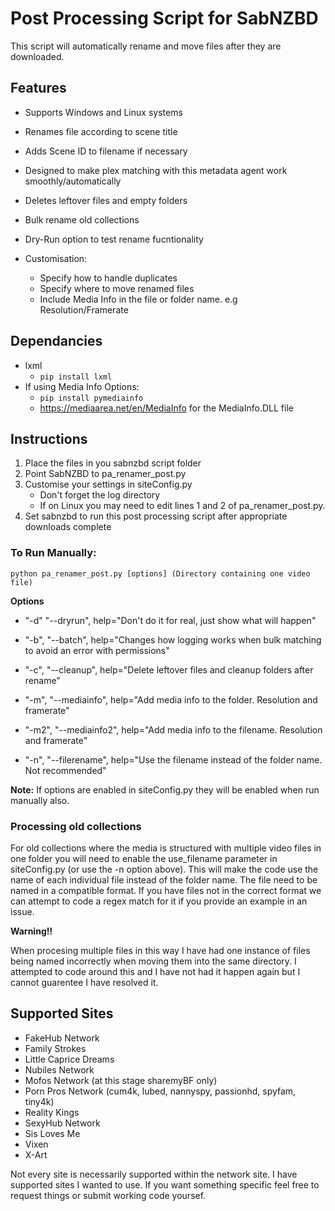 # Post Processing Script for SabNZBD
This script will automatically rename and move files after they are downloaded.

## Features
- Supports Windows and Linux systems
- Renames file according to scene title
- Adds Scene ID to filename if necessary
- Designed to make plex matching with this metadata agent work smoothly/automatically
- Deletes leftover files and empty folders
- Bulk rename old collections
- Dry-Run option to test rename fucntionality


- Customisation:
  - Specify how to handle duplicates
  - Specify where to move renamed files
  - Include Media Info in the file or folder name. e.g Resolution/Framerate
  
## Dependancies
- lxml
  - `pip install lxml`
- If using Media Info Options:
  - `pip install pymediainfo`
  - https://mediaarea.net/en/MediaInfo for the MediaInfo.DLL file

## Instructions
1. Place the files in you sabnzbd script folder
2. Point SabNZBD to pa_renamer_post.py
3. Customise your settings in siteConfig.py
   - Don't forget the log directory
   - If on Linux you may need to edit lines 1 and 2 of pa_renamer_post.py.
4. Set sabnzbd to run this post processing script after appropriate downloads complete

### To Run Manually:
`python pa_renamer_post.py [options] (Directory containing one video file)`

**Options**

- "-d" "--dryrun", help="Don't do it for real, just show what will happen"
- "-b", "--batch", help="Changes how logging works when bulk matching to avoid an error with permissions"

- "-c", "--cleanup", help="Delete leftover files and cleanup folders after rename"
- "-m", "--mediainfo", help="Add media info to the folder. Resolution and framerate"
- "-m2", "--mediainfo2", help="Add media info to the filename. Resolution and framerate"
- "-n", "--filerename", help="Use the filename instead of the folder name. Not recommended"

**Note:** If options are enabled in siteConfig.py they will be enabled when run manually also.

### Processing old collections

For old collections where the media is structured with multiple video files in one folder you will need to enable the use_filename parameter in siteConfig.py (or use the -n option above). This will make the code use the name of each individual file instead of the folder name. The file need to be named in a compatible format. If you have files not in the correct format we can attempt to code a regex match for it if you provide an example in an issue.

**Warning!!**

When procesing multiple files in this way I have had one instance of files being named incorrectly when moving them into the same directory. I attempted to code around this and I have not had it happen again but I cannot guarentee I have resolved it.

## Supported Sites

- FakeHub Network
- Family Strokes
- Little Caprice Dreams
- Nubiles Network
- Mofos Network (at this stage sharemyBF only)
- Porn Pros Network (cum4k, lubed, nannyspy, passionhd, spyfam, tiny4k)
- Reality Kings
- SexyHub Network
- Sis Loves Me
- Vixen
- X-Art

Not every site is necessarily supported within the network site. I have supported sites I wanted to use. If you want something specific feel free to request things or submit working code yoursef.
